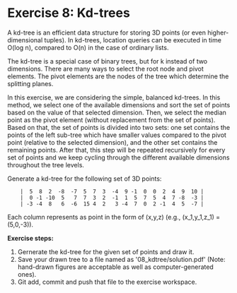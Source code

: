 # Exercise 8: Kd-trees
A kd-tree is an efficient data structure for storing 3D points (or even 
higher-dimensional tuples). In kd-trees, location queries can be executed 
in time O(log n), compared to O(n) in the case of ordinary lists.

The kd-tree is a special case of binary trees, but for k instead of two 
dimensions. There are many ways to select the root node and pivot elements. 
The pivot elements are the nodes of the tree which determine the splitting 
planes.

In this exercise, we are considering the simple, balanced kd-trees. In this
method, we select one of the available dimensions and sort the set of 
points based on the value of that selected dimension. Then, we select the 
median point as the pivot element (without replacement from the set of 
points). Based on that, the set of points is divided into two sets: 
one set contains the points of the left sub-tree which have smaller values 
compared to the pivot point (relative to the selected dimension), and the 
other set contains the remaining points. After that, this step will be 
repeated recursively for every set of points and we keep cycling through 
the different available dimensions throughout the tree levels.

Generate a kd-tree for the following set of 3D points:

    	|  5  8  2  -8  -7  5  7  3  -4  9 -1  0  0  2  4  9  10 |
    	|  0 -1 -10  5   7  7  3  2  -1  1  5  7  5  4  7 -8  -3 | 
	    | -3 -4  8   6  -6  15 4  2   3 -4  7  0  2 -1  4  5  -7 | 

Each column represents as point in the form of (x,y,z) 
(e.g., (x_1,y_1,z_1) = (5,0,-3)).

**Exercise steps:**
1. Gernerate the kd-tree for the given set of points and draw it.
2. Save your drawn tree to a file named as '08_kdtree/solution.pdf' 
(Note: hand-drawn figures are acceptable as well as computer-generated ones).
3. Git add, commit and push that file to the exercise workspace.

